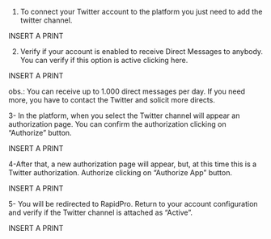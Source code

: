 1. To connect your Twitter account to the platform you just need to add the twitter channel.

INSERT A PRINT

2. Verify if your account is enabled to receive Direct Messages to anybody. You can verify if this option is active clicking here.

INSERT A PRINT
 
obs.: You can receive up to 1.000 direct messages per day. If you need more, you have to contact the Twitter and solicit more directs.

3- In the platform, when you select the Twitter channel will appear an authorization page. You can confirm the authorization clicking on “Authorize” button. 

INSERT A PRINT

4-After that, a new authorization page will appear, but, at this time this is a Twitter authorization. Authorize clicking on “Authorize App” button.

INSERT A PRINT

5- You will be redirected to RapidPro. Return to your account configuration and verify if the Twitter channel is attached as “Active”.

 INSERT A PRINT
